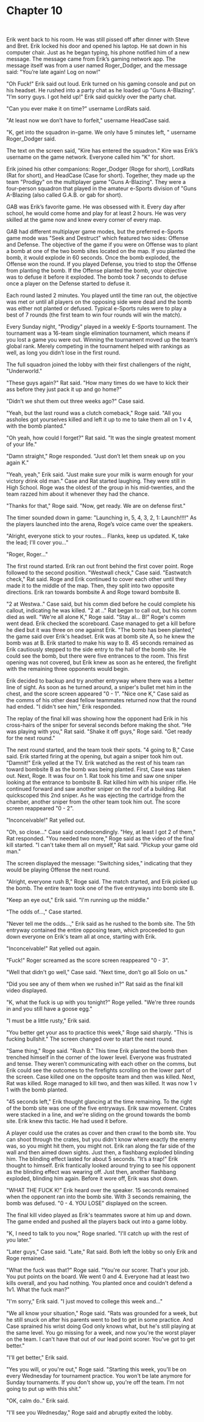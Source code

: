 Chapter 10
==========

<br />

Erik went back to his room. He was still pissed off after dinner with
Steve and Bret. Erik locked his door and opened his laptop. He sat down
in his computer chair. Just as he began typing, his phone notified him
of a new message. The message came from Erik’s gaming network app. The
message itself was from a user named Roger\_Dodger, and the message
said: "You’re late again! Log on now!"

"Oh Fuck!" Erik said out loud. Erik turned on his gaming console and put
on his headset. He rushed into a party chat as he loaded up "Guns
A-Blazing". "I’m sorry guys. I got held up!" Erik said quickly over the
party chat.

"Can you ever make it on time?" username LordRats said.

"At least now we don’t have to forfeit," username HeadCase said.

"K, get into the squadron in-game. We only have 5 minutes left, "
username Roger\_Dodger said.

The text on the screen said, "Kire has entered the squadron." Kire was
Erik’s username on the game network. Everyone called him "K" for short.

Erik joined his other companions: Roger\_Dodger (Roge for short),
LordRats (Rat for short), and HeadCase (Case for short). Together, they
made up the team "Prodigy" on the multiplayer game "Guns A-Blazing".
They were a four-person squadron that played in the amateur e-Sports
division of "Guns A-Blazing (also called G.A.B. or gab for short).

GAB was Erik’s favorite game. He was obsessed with it. Every day after
school, he would come home and play for at least 2 hours. He was very
skilled at the game now and knew every corner of every map.

GAB had different multiplayer game modes, but the preferred e-Sports
game mode was "Seek and Destruct" which featured two sides: Offense and
Defense. The objective of the game if you were on Offense was to plant a
bomb at one of the two bomb sites located on the map. If you planted the
bomb, it would explode in 60 seconds. Once the bomb exploded, the
Offense won the round. If you played Defense, you tried to stop the
Offense from planting the bomb. If the Offense planted the bomb, your
objective was to defuse it before it exploded. The bomb took 7 seconds
to defuse once a player on the Defense started to defuse it.

Each round lasted 2 minutes. You played until the time ran out, the
objective was met or until all players on the opposing side were dead
and the bomb was either not planted or defused. Typical e-Sports rules
were to play a best of 7 rounds (the first team to win four rounds will
win the match).

Every Sunday night, "Prodigy" played in a weekly E-Sports tournament.
The tournament was a 16-team single elimination tournament, which means
if you lost a game you were out. Winning the tournament moved up the
team’s global rank. Merely competing in the tournament helped with
rankings as well, as long you didn’t lose in the first round.

The full squadron joined the lobby with their first challengers of the
night, "Underworld."

"These guys again?" Rat said. "How many times do we have to kick their
ass before they just pack it up and go home?"

"Didn’t we shut them out three weeks ago?" Case said.

"Yeah, but the last round was a clutch comeback," Roge said. "All you
assholes got yourselves killed and left it up to me to take them all on
1 v 4, with the bomb planted."

"Oh yeah, how could I forget?" Rat said. "It was the single greatest
moment of your life."

"Damn straight," Roge responded. "Just don’t let them sneak up on you
again K."

"Yeah, yeah," Erik said. "Just make sure your milk is warm enough for
your victory drink old man." Case and Rat started laughing. They were
still in High School. Roge was the oldest of the group in his
mid-twenties, and the team razzed him about it whenever they had the
chance.

"Thanks for that," Roge said. "Now, get ready. We are on defense first."

The timer sounded down in game: "Launching in, 5, 4, 3, 2, 1:
Launch!!!!" As the players launched into the arena, Roge’s voice came
over the speakers.

"Alright, everyone stick to your routes... Flanks, keep us updated. K,
take the lead; I'll cover you..."

"Roger, Roger..."

The first round started. Erik ran out front behind the first cover
point. Roge followed to the second position. "Westwall check," Case
said. "Eastwatch check," Rat said. Roge and Erik continued to cover each
other until they made it to the middle of the map. Then, they split into
two opposite directions. Erik ran towards bombsite A and Roge toward
bombsite B.

"2 at Westwa.." Case said, but his comm died before he could complete
his callout, indicating he was killed. "2 at .." Rat began to call out,
but his comm died as well. "We're all alone K," Roge said. "Stay al...
B!" Roge's comm went dead. Erik checked the scoreboard. Case managed to
get a kill before he died but it was three on one against Erik. "The
bomb has been planted," the game said over Erik's headset. Erik was at
bomb site A, so he knew the bomb was at B. Erik started to make his way
to B. 45 seconds remained as Erik cautiously stepped to the side entry
to the hall of the bomb site. He could see the bomb, but there were five
entrances to the room. This first opening was not covered, but Erik knew
as soon as he entered, the firefight with the remaining three opponents
would begin.

Erik decided to backup and try another entryway where there was a better
line of sight. As soon as he turned around, a sniper's bullet met him in
the chest, and the score screen appeared "0 - 1". "Nice one K," Case
said as the comms of his other dead fellow teammates returned now that
the round had ended. "I didn't see him," Erik responded.

The replay of the final kill was showing how the opponent had Erik in
his cross-hairs of the sniper for several seconds before making the
shot. "He was playing with you," Rat said. "Shake it off guys," Roge
said. "Get ready for the next round."

The next round started, and the team took their spots. "4 going to B,"
Case said. Erik started firing at the opening, but again a sniper took
him out. "Damnit!" Erik yelled at the TV. Erik watched as the rest of
his team ran toward bombsite B as the bomb was being planted. First,
Case was taken out. Next, Roge. It was four on 1. Rat took his time and
saw one sniper looking at the entrance to bombsite B. Rat killed him
with his sniper rifle. He continued forward and saw another sniper on
the roof of a building. Rat quickscoped this 2nd sniper. As he was
ejecting the cartridge from the chamber, another sniper from the other
team took him out. The score screen reappeared "0 - 2".

"Inconceivable!" Rat yelled out.

"Oh, so close..." Case said condescendingly. "Hey, at least I got 2 of
them," Rat responded. "You needed two more," Roge said as the video of
the final kill started. "I can't take them all on myself," Rat said.
"Pickup your game old man."

The screen displayed the message: "Switching sides," indicating that
they would be playing Offense the next round.

"Alright, everyone rush B," Roge said. The match started, and Erik
picked up the bomb. The entire team took one of the five entryways into
bomb site B.

"Keep an eye out," Erik said. "I'm running up the middle."

"The odds of...," Case started.

"Never tell me the odds...," Erik said as he rushed to the bomb site.
The 5th entryway contained the entire opposing team, which proceeded to
gun down everyone on Erik's team all at once, starting with Erik.

"Inconceivable!" Rat yelled out again.

"Fuck!" Roger screamed as the score screen reappeared "0 - 3".

"Well that didn't go well," Case said. "Next time, don’t go all Solo on
us."

"Did you see any of them when we rushed in?" Rat said as the final kill
video displayed.

"K, what the fuck is up with you tonight?" Roge yelled. "We're three
rounds in and you still have a goose egg."

"I must be a little rusty," Erik said.

"You better get your ass to practice this week," Roge said sharply.
"This is fucking bullshit." The screen changed over to start the next
round.

"Same thing," Roge said. "Rush B." This time Erik planted the bomb then
trenched himself in the corner of the lower level. Everyone was
frustrated and tense. They weren’t communicating with each other on the
comms, but Erik could see the outcomes to the firefights scrolling on
the lower part of the screen. Case killed one on the opposite team and
then was killed. Next, Rat was killed. Roge managed to kill two, and
then was killed. It was now 1 v 1 with the bomb planted.

"45 seconds left," Erik thought glancing at the time remaining. To the
right of the bomb site was one of the five entryways. Erik saw movement.
Crates were stacked in a line, and we're sliding on the ground towards
the bomb site. Erik knew this tactic. He had used it before.

A player could use the crates as cover and then crawl to the bomb site.
You can shoot through the crates, but you didn't know where exactly the
enemy was, so you might hit them, you might not. Erik ran along the far
side of the wall and then aimed down sights. Just then, a flashbang
exploded blinding him. The blinding effect lasted for about 5 seconds.
"It’s a trap!" Erik thought to himself. Erik frantically looked around
trying to see his opponent as the blinding effect was wearing off. Just
then, another flashbang exploded, blinding him again. Before it wore
off, Erik was shot down.

"WHAT THE FUCK K!" Erik heard over the speaker. 15 seconds remained when
the opponent ran into the bomb site. With 3 seconds remaining, the bomb
was defused. "0 - 4. YOU LOSE" displayed on the screen.

The final kill video played as Erik's teammates swore at him up and
down. The game ended and pushed all the players back out into a game
lobby.

"K, I need to talk to you now," Roge snarled. "I'll catch up with the
rest of you later."

"Later guys," Case said. "Late," Rat said. Both left the lobby so only
Erik and Roge remained.

"What the fuck was that?" Roge said. "You're our scorer. That's your
job. You put points on the board. We went 0 and 4. Everyone had at least
two kills overall, and you had nothing. You planted once and couldn't
defend a 1v1. What the fuck man?"

"I'm sorry," Erik said. "I just moved to college this week and..."

"We all know your situation," Roge said. "Rats was grounded for a week,
but he still snuck on after his parents went to bed to get in some
practice. And Case sprained his wrist doing God only knows what, but
he's still playing at the same level. You go missing for a week, and now
you're the worst player on the team. I can't have that out of our lead
point scorer. You've got to get better."

"I'll get better," Erik said.

"Yes you will, or you're out," Roge said. "Starting this week, you'll be
on every Wednesday for tournament practice. You won't be late anymore
for Sunday tournaments. If you don't show up, you're off the team. I'm
not going to put up with this shit."

"OK, calm do.." Erik said.

"I'll see you Wednesday," Roge said and abruptly exited the lobby.
